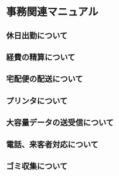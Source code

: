 # 事務関連マニュアル
## 休日出勤について
## 経費の精算について
## 宅配便の配送について
## プリンタについて
## 大容量データの送受信について
## 電話、来客者対応について
## ゴミ収集について